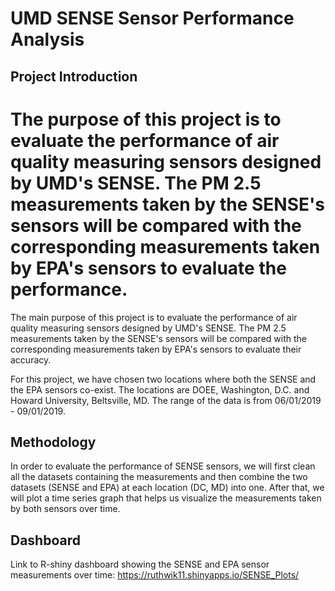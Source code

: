 # UMD SENSE Sensor Performance Analysis

## Project Introduction

The purpose of this project is to evaluate the performance of air quality measuring sensors designed by UMD's SENSE. The PM 2.5 measurements taken by the SENSE's sensors will be compared with the corresponding measurements taken by EPA's sensors to evaluate the performance.  
=======
The main purpose of this project is to evaluate the performance of air quality measuring sensors designed by UMD's SENSE. The PM 2.5 measurements taken by the SENSE's sensors will be compared with the corresponding measurements taken by EPA's sensors to evaluate their accuracy.  

For this project, we have chosen two locations where both the SENSE and the EPA sensors co-exist. The locations are DOEE, Washington, D.C. and Howard University, Beltsville, MD. The range of the data is from 06/01/2019 - 09/01/2019. 

## Methodology

In order to evaluate the performance of SENSE sensors, we will first clean all the datasets containing the measurements and then combine the two datasets (SENSE and EPA) at each location (DC, MD) into one. After that, we will plot a time series graph that helps us visualize the measurements taken by both sensors over time. 

## Dashboard

Link to R-shiny dashboard showing the SENSE and EPA sensor measurements over time:  https://ruthwik11.shinyapps.io/SENSE_Plots/

